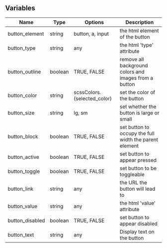 ## Variables
| Name            | Type    | Options                     | Description                                            |
|-----------------|---------|-----------------------------|--------------------------------------------------------|
| button_element  | string  | button, a, input            | the html element of the button                         |
| button_type     | string  | any                         | the html 'type' attribute                              |
| button_outline  | boolean | TRUE, FALSE                 | remove all background colors and images from a button  |
| button_color    | string  | scssColors.(selected_color) | set the color of the button                            |
| button_size     | string  | lg, sm                      | set whether the button is large or small               |
| button_block    | boolean | TRUE, FALSE                 | set button to occupy the full width the parent element |
| button_active   | boolean | TRUE, FALSE                 | set button to appear pressed                           |
| button_toggle   | boolean | TRUE, FALSE                 | set button to be toggleable                            |
| button_link     | string  | any                         | the URL the button will lead to                        |
| button_value    | string  | any                         | the html 'value' attribute                             |
| button_disabled | boolean | TRUE, FALSE                 | set button to appear disabled                          |
| button_text     | string  | any                         | Display text on the button                             |
